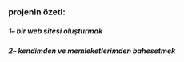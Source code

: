 ### projenin özeti:
##### 1– bir web sitesi oluşturmak
##### 2– kendimden ve memleketlerimden bahesetmek
